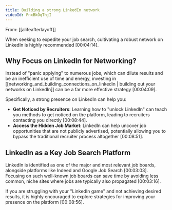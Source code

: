 ```yaml
---
title: Building a strong LinkedIn network
videoId: PnxBkOqThjI
---
```


From: [[alifeafterlayoff]] <br/> 

When seeking to expedite your job search, cultivating a robust network on LinkedIn is highly recommended <a class="yt-timestamp" data-t="00:04:14">[00:04:14]</a>.

## Why Focus on LinkedIn for Networking?
Instead of "panic applying" to numerous jobs, which can dilute results and be an inefficient use of time and energy, investing in [[networking_and_building_connections_on_linkedin | building out your networks on LinkedIn]] can be a far more effective strategy <a class="yt-timestamp" data-t="00:04:09">[00:04:09]</a>.

Specifically, a strong presence on LinkedIn can help you:
*   **Get Noticed by Recruiters**: Learning how to "unlock LinkedIn" can teach you methods to get noticed on the platform, leading to recruiters contacting you directly <a class="yt-timestamp" data-t="00:08:44">[00:08:44]</a>.
*   **Access the Hidden Job Market**: LinkedIn can help uncover job opportunities that are not publicly advertised, potentially allowing you to bypass the traditional recruiter process altogether <a class="yt-timestamp" data-t="00:08:51">[00:08:51]</a>.

## LinkedIn as a Key Job Search Platform
LinkedIn is identified as one of the major and most relevant job boards, alongside platforms like Indeed and Google Job Search <a class="yt-timestamp" data-t="00:03:03">[00:03:03]</a>. Focusing on such well-known job boards can save time by avoiding less common, niche sites where jobs are typically also propagated <a class="yt-timestamp" data-t="00:03:16">[00:03:16]</a>.

If you are struggling with your "LinkedIn game" and not achieving desired results, it is highly encouraged to explore strategies for improving your presence on the platform <a class="yt-timestamp" data-t="00:08:56">[00:08:56]</a>.